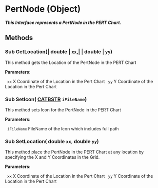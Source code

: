 # PertNode (Object)

**_This Interface represents a PertNode in the PERT Chart._**

## Methods

### Sub **GetLocation**(| double | `xx`,| | double | `yy`)

   This method gets the Location of the PertNode in the PERT Chart

**Parameters:**

` xx`      X Coordinate of the Location in the Pert Chart
` yy`      Y Coordinate of the Location in the Pert Chart

### Sub **SetIcon**( [CATBSTR](../System/typedef_CATBSTR_8129.md)  `iFileName`)

   This method sets Icon for the PertNode in the PERT Chart

**Parameters:**

` iFileName`      FileName of the Icon which includes full path

### Sub **SetLocation**( double  `xx`,  double  `yy`)

   This method place the PertNode in the PERT Chart at any location by specifying the X and Y Coordinates in the Grid.

**Parameters:**

` xx`      X Coordinate of the Location in the Pert Chart
` yy`      Y Coordinate of the Location in the Pert Chart
